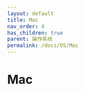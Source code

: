 ```yaml
---
layout: default
title: Mac
nav_order: 4
has_children: true
parent: 操作系统
permalink: /docs/OS/Mac
---
```


# Mac